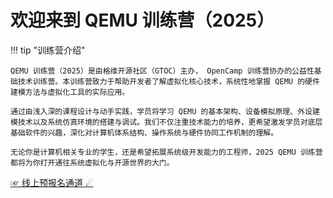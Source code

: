 # 欢迎来到 QEMU 训练营（2025）

!!! tip "训练营介绍"

    QEMU 训练营（2025）是由格维开源社区（GTOC）主办， OpenCamp 训练营协办的公益性基础技术训练营。本训练营致力于帮助开发者了解虚拟化核心技术，系统性地掌握 QEMU 的硬件建模方法与虚拟化工具的实际应用。

    通过由浅入深的课程设计与动手实践，学员将学习 QEMU 的基本架构、设备模拟原理、外设建模技术以及系统仿真环境的搭建与调试。我们不仅注重技术能力的培养，更希望激发学员对底层基础软件的兴趣，深化对计算机体系结构、操作系统与硬件协同工作机制的理解。

    无论你是计算机相关专业的学生，还是希望拓展系统级开发能力的工程师，2025 QEMU 训练营都将为你打开通往系统虚拟化与开源世界的大门。

[☞ 线上预报名通道 ☄](https://opencamp.cn/qemu/camp/2025/register?code=cMJyhG4owbdmU)
